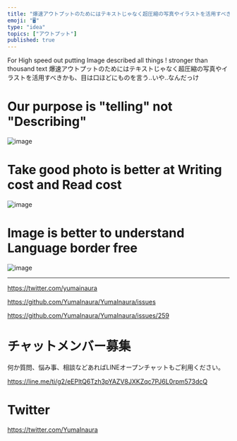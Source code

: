 ```yaml
---
title: "爆速アウトプットのためにはテキストじゃなく超圧縮の写真やイラストを活用すべきかも、目は口ほどにものを言う‥いや‥なんだっけ"
emoji: "🖥"
type: "idea"
topics: ["アウトプット"]
published: true
---
```


For High speed out putting Image described all things ! stronger than thousand text 
爆速アウトプットのためにはテキストじゃなく超圧縮の写真やイラストを活用すべきかも、目は口ほどにものを言う‥いや‥なんだっけ

# Our purpose is "telling" not "Describing" 

![image](https://user-images.githubusercontent.com/13635059/50730808-845f0900-1199-11e9-978a-0393efd0881d.png)



# Take good photo is better at Writing cost and Read cost

![image](https://user-images.githubusercontent.com/13635059/50730813-993b9c80-1199-11e9-9a37-03dc27b8d061.png)

# Image is better to understand Language border free

![image](https://user-images.githubusercontent.com/13635059/50730811-8de87100-1199-11e9-8304-1299277ec2c9.png)




---

https://twitter.com/yumainaura

https://github.com/YumaInaura/YumaInaura/issues

https://github.com/YumaInaura/YumaInaura/issues/259








<!-- Update From Qiita API -->

# チャットメンバー募集


何か質問、悩み事、相談などあればLINEオープンチャットもご利用ください。

https://line.me/ti/g2/eEPltQ6Tzh3pYAZV8JXKZqc7PJ6L0rpm573dcQ





# Twitter


https://twitter.com/YumaInaura


<!-- Update From Qiita API -->


